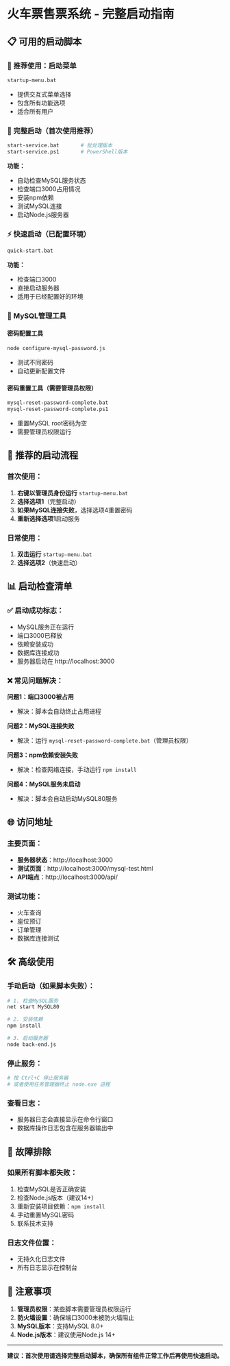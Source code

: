# 火车票售票系统 - 完整启动指南

## 📋 可用的启动脚本

### 🎯 推荐使用：启动菜单
```bash
startup-menu.bat
```
- 提供交互式菜单选择
- 包含所有功能选项
- 适合所有用户

### 🚀 完整启动（首次使用推荐）
```bash
start-service.bat       # 批处理版本
start-service.ps1       # PowerShell版本
```
**功能：**
- 自动检查MySQL服务状态
- 检查端口3000占用情况
- 安装npm依赖
- 测试MySQL连接
- 启动Node.js服务器

### ⚡ 快速启动（已配置环境）
```bash
quick-start.bat
```
**功能：**
- 检查端口3000
- 直接启动服务器
- 适用于已经配置好的环境

### 🔧 MySQL管理工具

#### 密码配置工具
```bash
node configure-mysql-password.js
```
- 测试不同密码
- 自动更新配置文件

#### 密码重置工具（需要管理员权限）
```bash
mysql-reset-password-complete.bat
mysql-reset-password-complete.ps1
```
- 重置MySQL root密码为空
- 需要管理员权限运行

## 🎯 推荐的启动流程

### 首次使用：
1. **右键以管理员身份运行** `startup-menu.bat`
2. **选择选项1**（完整启动）
3. **如果MySQL连接失败**，选择选项4重置密码
4. **重新选择选项1**启动服务

### 日常使用：
1. **双击运行** `startup-menu.bat`
2. **选择选项2**（快速启动）

## 📊 启动检查清单

### ✅ 启动成功标志：
- MySQL服务正在运行
- 端口3000已释放
- 依赖安装成功
- 数据库连接成功
- 服务器启动在 http://localhost:3000

### ❌ 常见问题解决：

**问题1：端口3000被占用**
- 解决：脚本会自动终止占用进程

**问题2：MySQL连接失败**
- 解决：运行 `mysql-reset-password-complete.bat`（管理员权限）

**问题3：npm依赖安装失败**
- 解决：检查网络连接，手动运行 `npm install`

**问题4：MySQL服务未启动**
- 解决：脚本会自动启动MySQL80服务

## 🌐 访问地址

### 主要页面：
- **服务器状态**：http://localhost:3000
- **测试页面**：http://localhost:3000/mysql-test.html
- **API端点**：http://localhost:3000/api/

### 测试功能：
- 火车查询
- 座位预订
- 订单管理
- 数据库连接测试

## 🛠️ 高级使用

### 手动启动（如果脚本失败）：
```bash
# 1. 检查MySQL服务
net start MySQL80

# 2. 安装依赖
npm install

# 3. 启动服务器
node back-end.js
```

### 停止服务：
```bash
# 按 Ctrl+C 停止服务器
# 或者使用任务管理器终止 node.exe 进程
```

### 查看日志：
- 服务器日志会直接显示在命令行窗口
- 数据库操作日志包含在服务器输出中

## 🔧 故障排除

### 如果所有脚本都失败：
1. 检查MySQL是否正确安装
2. 检查Node.js版本（建议14+）
3. 重新安装项目依赖：`npm install`
4. 手动重置MySQL密码
5. 联系技术支持

### 日志文件位置：
- 无持久化日志文件
- 所有日志显示在控制台

## 📝 注意事项

1. **管理员权限**：某些脚本需要管理员权限运行
2. **防火墙设置**：确保端口3000未被防火墙阻止
3. **MySQL版本**：支持MySQL 8.0+
4. **Node.js版本**：建议使用Node.js 14+

---

**建议：首次使用请选择完整启动脚本，确保所有组件正常工作后再使用快速启动。** 